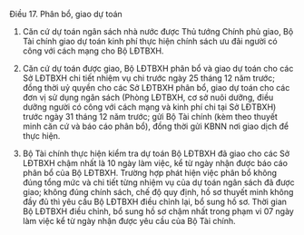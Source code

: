 Điều 17. Phân bổ, giao dự toán

1. Căn cứ dự toán ngân sách nhà nước được Thủ tướng Chính phủ giao, Bộ Tài chính giao dự toán kinh phí thực hiện chính sách ưu đãi người có công với cách mạng cho Bộ LĐTBXH.

2. Căn cứ dự toán được giao, Bộ LĐTBXH phân bổ và giao dự toán cho các Sở LĐTBXH chi tiết nhiệm vụ chi trước ngày 25 tháng 12 năm trước; đồng thời uỷ quyền cho các Sở LĐTBXH phân bổ, giao dự toán cho các đơn vị sử dụng ngân sách (Phòng LĐTBXH, cơ sở nuôi dưỡng, điều dưỡng người có công với cách mạng và kinh phí chi tại Sở LĐTBXH) trước ngày 31 tháng 12 năm trước; gửi Bộ Tài chính (kèm theo thuyết minh căn cứ và báo cáo phân bổ), đồng thời gửi KBNN nơi giao dịch để thực hiện.

3. Bộ Tài chính thực hiện kiểm tra dự toán Bộ LĐTBXH đã giao cho các Sở LĐTBXH chậm nhất là 10 ngày làm việc, kể từ ngày nhận được báo cáo phân bổ của Bộ LĐTBXH. Trường hợp phát hiện việc phân bổ không đúng tổng mức và chi tiết từng nhiệm vụ của dự toán ngân sách đã được giao; không đúng chính sách, chế độ quy định, hồ sơ thuyết minh không đầy đủ thì yêu cầu Bộ LĐTBXH điều chỉnh lại, bổ sung hồ sơ. Thời gian Bộ LĐTBXH điều chỉnh, bổ sung hồ sơ chậm nhất trong phạm vi 07 ngày làm việc kể từ ngày nhận được yêu cầu của Bộ Tài chính.
